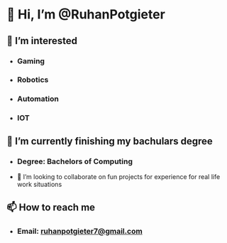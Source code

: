 # 👋 Hi, I’m @RuhanPotgieter
## 👀 I’m interested 
  - ### Gaming
  - ### Robotics
  - ### Automation
  - ### IOT
## 🌱 I’m currently finishing my bachulars degree 
  - ### **Degree:** Bachelors of Computing
- 💞️ I’m looking to collaborate on fun projects for experience for real life work situations
## 📫 How to reach me
  - ### **Email:** ruhanpotgieter7@gmail.com

<!---
RuhanPotgieter/RuhanPotgieter is a ✨ special ✨ repository because its `README.md` (this file) appears on your GitHub profile.
You can click the Preview link to take a look at your changes.
--->
